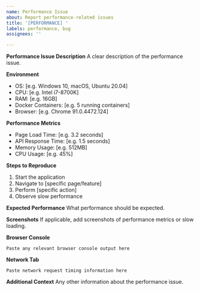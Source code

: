 ```yaml
---
name: Performance Issue
about: Report performance-related issues
title: '[PERFORMANCE] '
labels: performance, bug
assignees: ''

---
```


**Performance Issue Description**
A clear description of the performance issue.

**Environment**
- OS: [e.g. Windows 10, macOS, Ubuntu 20.04]
- CPU: [e.g. Intel i7-8700K]
- RAM: [e.g. 16GB]
- Docker Containers: [e.g. 5 running containers]
- Browser: [e.g. Chrome 91.0.4472.124]

**Performance Metrics**
- Page Load Time: [e.g. 3.2 seconds]
- API Response Time: [e.g. 1.5 seconds]
- Memory Usage: [e.g. 512MB]
- CPU Usage: [e.g. 45%]

**Steps to Reproduce**
1. Start the application
2. Navigate to [specific page/feature]
3. Perform [specific action]
4. Observe slow performance

**Expected Performance**
What performance should be expected.

**Screenshots**
If applicable, add screenshots of performance metrics or slow loading.

**Browser Console**
```
Paste any relevant browser console output here
```

**Network Tab**
```
Paste network request timing information here
```

**Additional Context**
Any other information about the performance issue.
